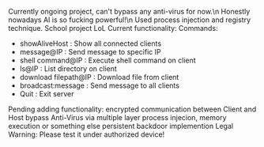 Currently ongoing project, can't bypass any anti-virus for now.\n
Honestly nowadays AI is so fucking powerful!\n
Used process injection and registry technique.
School project LoL
Current functionality:
Commands:
  - showAliveHost : Show all connected clients
  - message@IP : Send message to specific IP
  - shell command@IP : Execute shell command on client
  - ls@IP : List directory on client
  - download filepath@IP : Download file from client
  - broadcast:message : Send message to all clients
  - Quit : Exit server

Pending adding functionality:
  encrypted communication between Client and Host
  bypass Anti-Virus via multiple layer process injecion, memory execution or something else
  persistent backdoor implemention
Legal Warning: Please test it under authorized device!
